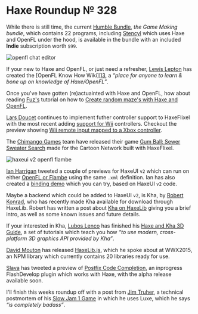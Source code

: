 [_template]: ../templates/roundup.html
[date]: / "2015-07-15 13:41:00"
[modified]: / "2015-07-15 13:41:00"
[published]: / "2015-07-15 13:41:00"
[“”]: a ""
# Haxe Roundup № 328

While there is still time, the current [Humble Bundle][l1], _the Game Making bundle_,
which contains 22 programs, including [Stencyl][l2] which uses Haxe and OpenFL
under the hood, is available in the bundle with an included **Indie** subscription
worth `$99`.

![openfl chat editor](/img/328/chatide.png "Jaroslav Meloun (@jarnik) working on a conversation editor using OpenFL.")

If your new to Haxe and OpenFL, or just need a refresher, [Lewis Lepton][gh1] has
created the [OpenFL Know How Wiki][[l3], a _“place for anyone to learn & bone up 
on knowledge of Haxe/OpenFL”_.

Once you've have gotten (re)actuainted with Haxe and OpenFL, how about reading
[Fuz's][tw1] tutorial on how to [Create random maze's with Haxe and OpenFL][l4].

[Lars Doucet][tw2] continues to implement futher controller support to HaxeFlixel 
with the most recent adding [support for Wii][l6] controllers. Checkout the preview
showing [Wii remote input mapped to a Xbox controller][l5].

The [Chimango Games][tw3] team have released their game [Gum Ball: Sewer Sweater 
Search][l7] made for the Cartoon Network built with HaxeFlixel.

![haxeui v2 openfl flambe](/img/328/haxeuiv2.png "HaxeUI Version 2")

[Ian Harrigan][tw4] tweeted a couple of previews for HaxeUI `v2` which can
run on either [OpenFL or Flambe][l8] using the same `.xml` definition. Ian has
also created a [binding demo][l9] which you can try, based on HaxeUI `v2` code.

Maybe a backend which could be added to HaxeUI `v2`, is Kha, by [Robert Konrad][tw5],
who has recently made Kha available for download through HaxeLib. Robert has
written a post about [Kha on HaxeLib][l10] giving you a brief intro, as well as
some known issues and future details.

If your interested in Kha, [Lubos Lenco][tw6] has finished his [Haxe and Kha 3D 
Guide][l11], a set of tutorials which teach you how _“to use modern, 
cross-platform 3D graphics API provided by Kha”_.

[David Mouton][tw7] has released [HaxeLib.js][l12], which he spoke about at
WWX2015, an NPM library which currently contains 20 libraries ready for use.

[Slava][tw8] has tweeted a preview of [Postfix Code Completion][l13], an inprogress
FlashDevelop plugin which works with Haxe, with the alpha release available soon.

I'll finish this weeks roundup off with a post from [Jim Truher][tw9], a technical
postmortem of his [Slow Jam 1 Game][l14] in which he uses Luxe, which he says
_“is completely badass”_.

[tw9]: https://twitter.com/jtruher "@jtruher"
[tw8]: https://twitter.com/Slava_Ra "@Slava_Ra"
[tw7]: https://twitter.com/damoebius "@damoebius"
[tw6]: https://twitter.com/luboslenco "@luboslenco"
[tw5]: https://twitter.com/robdangerous "@robdangerous"
[tw4]: https://twitter.com/IanHarrigan1982 "@IanHarrigan1982"
[tw3]: https://twitter.com/ChimangoGames "@ChimangoGames"
[tw2]: https://twitter.com/larsiusprime "@larsiusprime"
[tw1]: https://twitter.com/fuz_games "@fuz_games"

[gh1]: https://github.com/lewislepton "@lewislepton"

[l14]: http://halfbitsoftware.com/blog/2015/07/09/slow-jam-1-technical-postmortem/ "Slow Jam 1 Postmortem"
[l13]: https://twitter.com/Slava_Ra/status/619464587314888704 "Postfix Code Completion FlashDevelop Preview"
[l12]: https://github.com/damoebius/haxe-npm-lib "HaxeLib.js on GitHub"
[l11]: http://luboslenco.com/kha3d/ "Haxe and Kha 3D Tutorials"
[l10]: http://tech.ktxsoftware.com/kha-on-haxelib/ "Kha now on HaxeLib"
[l9]: https://dl.dropboxusercontent.com/u/26678671/haxeui-openfl.swf "HaxeUI v2 Binding Demo"
[l8]: https://twitter.com/IanHarrigan1982/status/619791095891918848 "HaxeUI v2 running on OpenFL and Flambe"
[l7]: http://www.minijuegos.com/juego/gumball-sewer-sweater-search "Gum Ball: Sewer Sweater Search"
[l6]: https://github.com/HaxeFlixel/flixel/pull/1563 "Add Wiimote support to HaxeFlixel"
[l5]: https://twitter.com/larsiusprime/status/620718009355669504 "Wii Remote Pitch and Roll"
[l4]: https://fuzdevlog.wordpress.com/2015/07/10/create-random-maze-with-haxeopenfl/ "Create random maze's with Haxe and OpenFL"
[l3]: https://github.com/lewislepton/openfl-know-how/wiki "Haxe and OpenFL Know How Wiki"
[l2]: http://www.stencyl.com/ "Stencyl: Make iPhone, iPad, Android Games with code"
[l1]: https://www.humblebundle.com/ "Humble Game Making Bundle"